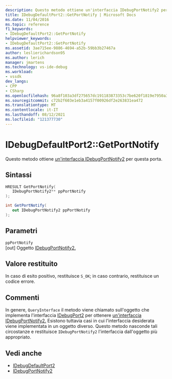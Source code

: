 ```yaml
---
description: Questo metodo ottiene un'interfaccia IDebugPortNotify2 per questa porta.
title: IDebugDefaultPort2::GetPortNotify | Microsoft Docs
ms.date: 11/04/2016
ms.topic: reference
f1_keywords:
- IDebugDefaultPort2::GetPortNotify
helpviewer_keywords:
- IDebugDefaultPort2::GetPortNotify
ms.assetid: 3ae715ee-9886-4694-a52b-59bb3b27467a
author: leslierichardson95
ms.author: lerich
manager: jmartens
ms.technology: vs-ide-debug
ms.workload:
- vssdk
dev_langs:
- CPP
- CSharp
ms.openlocfilehash: 96a8f103a3df275657dc191183873353c7be620f1819e7950a342e5dcf12bcb9
ms.sourcegitcommit: c72b2f603e1eb3a4157f00926df2e263831ea472
ms.translationtype: MT
ms.contentlocale: it-IT
ms.lasthandoff: 08/12/2021
ms.locfileid: "121377730"
---
```

# <a name="idebugdefaultport2getportnotify"></a>IDebugDefaultPort2::GetPortNotify
Questo metodo ottiene [un'interfaccia IDebugPortNotify2](../../../extensibility/debugger/reference/idebugportnotify2.md) per questa porta.

## <a name="syntax"></a>Sintassi

```cpp
HRESULT GetPortNotify(
   IDebugPortNotify2** ppPortNotify
);
```

```csharp
int GetPortNotify(
   out IDebugPortNotify2 ppPortNotify
);
```

## <a name="parameters"></a>Parametri
`ppPortNotify`\
[out] Oggetto [IDebugPortNotify2.](../../../extensibility/debugger/reference/idebugportnotify2.md)

## <a name="return-value"></a>Valore restituito
 In caso di esito positivo, restituisce `S_OK`; in caso contrario, restituisce un codice errore.

## <a name="remarks"></a>Commenti
 In genere, `QueryInterface` il metodo viene chiamato sull'oggetto che implementa l'interfaccia [IDebugPort2](../../../extensibility/debugger/reference/idebugport2.md) per ottenere [un'interfaccia IDebugPortNotify2.](../../../extensibility/debugger/reference/idebugportnotify2.md) Esistono tuttavia casi in cui l'interfaccia desiderata viene implementata in un oggetto diverso. Questo metodo nasconde tali circostanze e restituisce `IDebugPortNotify2` l'interfaccia dall'oggetto più appropriato.

## <a name="see-also"></a>Vedi anche
- [IDebugDefaultPort2](../../../extensibility/debugger/reference/idebugdefaultport2.md)
- [IDebugPortNotify2](../../../extensibility/debugger/reference/idebugportnotify2.md)

